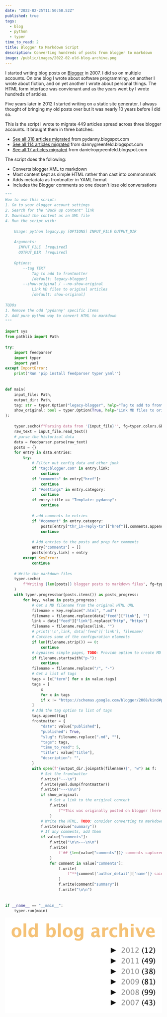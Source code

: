 ```yaml
---
date: "2022-02-25T11:50:50.52Z"
published: true
tags:
  - blog
  - python
  - typer
time_to_read: 2
title: Blogger to Markdown Script
description: Converting hundreds of posts from blogger to markdown
image: /public/images/2022-02-old-blog-archive.png
---
```


I started writing blog posts on [Blogger](https://www.blogger.com/) in 2007. I did so on multiple accounts. On one blog I wrote about software programming, on another I wrote about fiction, and on yet another I wrote about personal things. The HTML form interface was convienant and as the years went by I wrote hundreds of articles.

Five years later in 2012 I started writing on a static site generator. I always thought of bringing my old posts over but it was nearly 10 years before I did so.

This is the script I wrote to migrate 449 articles spread across three blogger accounts. It brought them in three batches:

- [See all 318 articles migrated](/tags/legacy-blogger) from pydanny.blogspot.com
- [See all 114 articles migrated](/tags/legacy-dannygreenfeld) from dannygreenfeld.blogspot.com
- [See all 17 articles migrated](/tags/legacy-danielroygreenfeld) from danielroygreenfeld.blogspot.com

The script does the following:

- Converts blogger XML to markdown
- Most content kept as simple HTML rather than cast into commonmark
- Adds metadata as frontmatter in YAML format
- Includes the Blogger comments so one doesn't lose old conversations

```python
"""
How to use this script:
1. Go to your blogger account settings
2. Search for the "Back up content" link
3. Download the content as an XML file
4. Run the script with:

    Usage: python legacy.py [OPTIONS] INPUT_FILE OUTPUT_DIR

    Arguments:
      INPUT_FILE  [required]
      OUTPUT_DIR  [required]

    Options:
        --tag TEXT
            Tag to add to frontmatter
            [default: legacy-blogger]
        --show-original / --no-show-original
            Link MD files to original articles
            [default: show-original]

TODOs
1. Remove the odd 'pydanny' specific items
2. Add pure python way to convert HTML to markdown
"""

import sys
from pathlib import Path

try:
    import feedparser
    import typer
    import yaml
except ImportError:
    print("Run 'pip install feedparser typer yaml'")


def main(
    input_file: Path,
    output_dir: Path,
    tag: str = typer.Option("legacy-blogger", help="Tag to add to frontmatter"),
    show_original: bool = typer.Option(True, help="Link MD files to original articles"),
):

    typer.secho(f"Parsing data from '{input_file}'", fg=typer.colors.GREEN)
    raw_text = input_file.read_text()
    # parse the historical data
    data = feedparser.parse(raw_text)
    posts = {}
    for entry in data.entries:
        try:
            # Filter out config data and other junk
            if "tag:blogger.com" in entry.link:
                continue
            if "comments" in entry["href"]:
                continue
            if "#settings" in entry.category:
                continue
            if entry.title == "Template: pydanny":
                continue

            # add comments to entries
            if "#comment" in entry.category:
                posts[entry["thr_in-reply-to"]["href"]].comments.append(entry)
                continue

            # Add entries to the posts and prep for comments
            entry["comments"] = []
            posts[entry.link] = entry
        except KeyError:
            continue

    # Write the markdown files
    typer.secho(
        f"Writing {len(posts)} blogger posts to markdown files", fg=typer.colors.GREEN
    )
    with typer.progressbar(posts.items()) as posts_progress:
        for key, value in posts_progress:
            # Get a MD filename from the original HTML URL
            filename = key.replace(".html", ".md")
            filename = filename.replace(data["feed"]["link"], "")
            link = data["feed"]["link"].replace("http", "https")
            filename = filename.replace(link, "")
            # print('\n',link, data['feed']['link'], filename)
            # Catches some of the configuration elements
            if len(filename.strip()) == 0:
                continue
            # bypasses simple pages, TODO: Provide option to create MD pages
            if filename.startswith("p-"):
                continue
            filename = filename.replace("/", "-")
            # Get a list of tags
            tags = [x["term"] for x in value.tags]
            tags = [
                x
                for x in tags
                if x != "https://schemas.google.com/blogger/2008/kind#post"
            ]
            # Add the tag option to list of tags
            tags.append(tag)
            frontmatter = {
                "date": value["published"],
                "published": True,
                "slug": filename.replace(".md", ""),
                "tags": tags,
                "time_to_read": 5,
                "title": value["title"],
                "description": "",
            }
            with open(f"{output_dir.joinpath(filename)}", "w") as f:
                # Set the frontmatter
                f.write("---\n")
                f.write(yaml.dump(frontmatter))
                f.write("---\n\n")
                if show_original:
                    # Set a link to the original content
                    f.write(
                        f"*This was originally posted on blogger [here]({key})*.\n\n"
                    )
                # Write the HTML, TODO: consider converting to markdown
                f.write(value["summary"])
                # If any comments, add them
                if value["comments"]:
                    f.write("\n\n---\n\n")
                    f.write(
                        f'## {len(value["comments"])} comments captured from [original post]({key}) on Blogger\n\n'
                    )
                    for comment in value["comments"]:
                        f.write(
                            f"**{comment['author_detail']['name']} said on {comment['published'][:10]}**\n\n"
                        )
                        f.write(comment["summary"])
                        f.write("\n\n")


if __name__ == "__main__":
    typer.run(main)
```

![](/public/images/2022-02-old-blog-archive.png)
